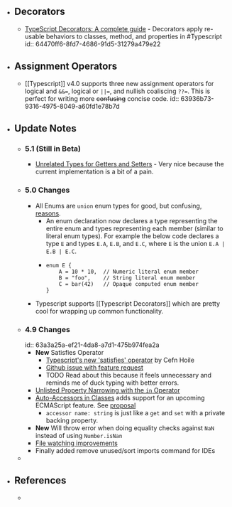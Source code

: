 - ## Decorators
	- [TypeScript Decorators: A complete guide](https://deadsimplechat.com/blog/typescript-decorators-a-complete-guide) - Decorators apply re-usable behaviors to classes, method, and properties in #Typescript
	  id:: 64470ff6-8fd7-4686-91d5-31279a479e22
- ## Assignment Operators
	- [[Typescript]] v4.0 supports three new assignment operators  for logical and `&&=`, logical or `||=`, and nullish coaliscing `??=`. This is perfect for writing more ~~confusing~~ concise code.
	  id:: 63936b73-9316-4975-8049-a60fd1e78b7d
- ## Update Notes
	- ### 5.1 (Still in Beta)
		- [Unrelated Types for Getters and Setters](https://devblogs.microsoft.com/typescript/announcing-typescript-5-1-beta/#unrelated-types-for-getters-and-setters) - Very nice because the current implementation is a bit of a pain.
	- ### 5.0 Changes
		- All Enums are `union` enum types for good, but confusing, [reasons](https://github.com/microsoft/TypeScript/pull/50528).
			- An enum declaration now declares a type representing the entire enum and types representing each member (similar to literal enum types). For example the below code declares a type `E` and types `E.A`, `E.B`, and `E.C`, where `E` is the union `E.A | E.B | E.C`.
			- ```
			  enum E {
			      A = 10 * 10,  // Numeric literal enum member
			      B = "foo",    // String literal enum member
			      C = bar(42)   // Opaque computed enum member
			  }
			  ```
		- Typescript supports [[Typescript Decorators]] which are pretty cool for wrapping up common functionality.
	- ### 4.9 Changes
	  id:: 63a3a25a-ef21-4da8-a7d1-475b974fea2a
		- **New** Satisfies Operator
			- [Typescript's new 'satisfies' operator](https://medium.com/@cefn/typescript-satisfies-6ba52e74cb2f) by Cefn Hoile
			- [Github issue with feature request](https://github.com/microsoft/TypeScript/issues/47920)
			- TODO Read about this because it feels unnecessary and reminds me of duck typing with better errors.
		- [Unlisted Property Narrowing with the `in` Operator](https://devblogs.microsoft.com/typescript/announcing-typescript-4-9/#unlisted-property-narrowing-with-the-in-operator)
		- [Auto-Accessors in Classes](https://devblogs.microsoft.com/typescript/announcing-typescript-4-9/#auto-accessors-in-classes) adds support for an upcoming ECMAScript feature.  See [proposal](https://github.com/tc39/proposal-grouped-and-auto-accessors)
			- `accessor name: string` is just like a `get` and `set` with a private backing property.
		- **New** Will throw error when doing equality checks against `NaN` instead of using `Number.isNan`
		- [File watching improvements](https://github.com/tc39/proposal-grouped-and-auto-accessors)
		- Finally added remove unused/sort imports command for IDEs
	-
- ## References
	-